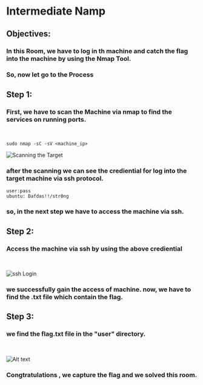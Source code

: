 # **Intermediate Namp**

## **Objectives:**

### In this Room, we have to log in th machine and catch the flag into the machine by using the Nmap Tool.

### So, now let go to the Process

## **Step 1:**

### First, we have to scan the Machine via nmap to find the services on running ports. 
<br>

```
sudo nmap -sC -sV <machine_ip>
```

![Scanning the Target](nmap_scan.png)

### after the scanning we can see the crediential for log into the target machine via ssh protocol.

```
user:pass
ubuntu: Dafdas!!/str0ng
```

### so, in the next step we have to access the machine via ssh.

## **Step 2:**

### Access the machine via ssh by using the above crediential
<br>

![ssh Login](ssh_login.png)

### we successfully gain the access of machine. now, we have to find the .txt file which contain the flag.

## **Step 3:**

### we find the flag.txt file in the "user" directory.
<br>

![Alt text](flag.png)

### Congtratulations , we capture the flag and we solved this room. 